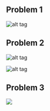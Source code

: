 Problem 1
--------

![alt tag](http://url/to/img.png)

Problem 2
--------


![alt tag](http://i.imgur.com/EwTogbW.png)

![alt tag](http://i.imgur.com/LN0niv5.png)


Problem 3
------------------------
![](http://i.imgur.com/Ib26elf.png)
